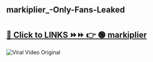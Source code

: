 
 ## markiplier_-Only-Fans-Leaked

# <h2><a href="https://clipsfans.com/markiplier_&ref=git">🔗 Click to LINKS ⏩⏩ 👉 🟢 markiplier  </a></h2>

<a href="https://clipsfans.com/markiplier_&ref=git" rel="nofollow" data-target="animated-image.originalLink"><img src="https://i.ibb.co.com/xMMVF88/686577567.gif" alt="Viral Video Original" style="max-width: 100%; display: inline-block;" data-target="animated-image.originalImage"></a>
